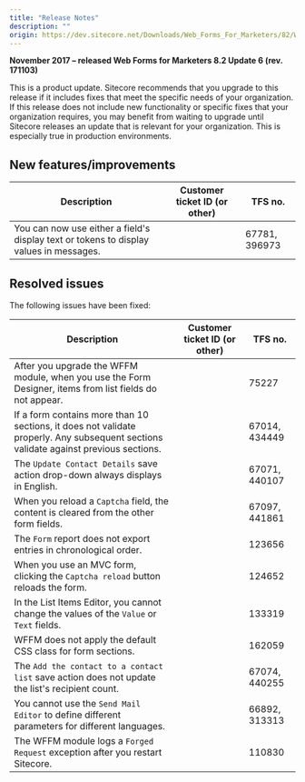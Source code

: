 ```yaml
---
title: "Release Notes"
description: ""
origin: https://dev.sitecore.net/Downloads/Web_Forms_For_Marketers/82/Web_Forms_For_Marketers_82_Update6/Release_Notes
---
```


**November 2017 – released Web Forms for Marketers 8.2 Update 6 (rev. 171103)**

This is a product update. Sitecore recommends that you upgrade to this release if it includes fixes that meet the specific needs of your organization. If this release does not include new functionality or specific fixes that your organization requires, you may benefit from waiting to upgrade until Sitecore releases an update that is relevant for your organization. This is especially true in production environments.

## New features/improvements

 | Description | Customer ticket ID (or other) | TFS no. |
 | --- | --- | --- |
 | ​​You can now use either a field's display text or tokens to display values in messages.​​​ |  | 67781, 396973 |

## Resolved issues

The following issues have been fixed:

 | Description | Customer ticket ID (or other) | TFS no. |
 | --- | --- | --- |
 | After you upgrade the WFFM module, when you use the Form Designer, items from list fields do not appear.​​​ |  | 75227 |
 | If a form contains more than 10 sections, ​​​​it does not validate properly. Any subsequent sections validate against previous sections. |  | 67014, 434449 |
 | The `Update Contact Details` save action drop-down always displays in English.​​​ |  | 67071, 440107 |
 | ​​​​When you reload a `Captcha` field, the content is cleared from the other form fields. |  | 67097, 441861 |
 | ​​​​The `Form` report does not export entries in chronological order​. |  | 123656 |
 | When you use an MVC form, clicking the `Captcha reload` button reloads the form.​​​​ |  | 124652 |
 | In the List Items Editor, ​you cannot​ change the values of the `Value` or `Text` fields.​​​ |  | 133319 |
 | ​​​​WFFM does not apply the default CSS class for form sections. |  | 162059 |
 | ​​​The `Add the contact to a contact list` save action does not update the list's recipient count. |  | 67074, 440255 |
 | You cannot use the `Send Mail Editor` to define different parameters for different languages​.​​​​ |  | 66892, 313313 |
 | ​​​​The WFFM module logs a `Forged Request` exception after you restart Sitecore. |  | 110830 |